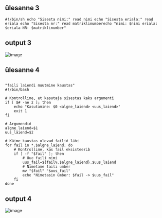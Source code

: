 ## ülesanne 3
```#!/bin/sh echo "Sisesta nimi:" read nimi echo "Sisesta eriala:" read eriala echo "Sisesta nr:" read matriklinumberecho "nimi: $nimi eriala: $eriala NR: $matriklinumber" ```


## output 3 
![image](https://github.com/user-attachments/assets/b98dd360-5a59-4dd5-a543-86e97baec57b)

## ülesanne 4
```#!/bin/bash

"faili laiendi muutmine kaustas"
#!/bin/bash

# Kontrollime, et kasutaja sisestas kaks argumenti
if [ $# -ne 2 ]; then
    echo "Kasutamine: $0 <algne_laiend> <uus_laiend>"
    exit 1
fi

# Argumendid
algne_laiend=$1
uus_laiend=$2

# Käime kaustas olevad failid läbi
for fail in *.$algne_laiend; do
    # Kontrollime, kas fail eksisteerib
    if [ -f "$fail" ]; then
        # Uue faili nimi
        uus_fail=${fail%.$algne_laiend}.$uus_laiend
        # Nimetame faili ümber
        mv "$fail" "$uus_fail"
        echo "Nimetasin ümber: $fail -> $uus_fail"
    fi
done
 ```
## output 4
![image](https://github.com/user-attachments/assets/496bc843-a1f9-4e24-a4e3-b0ecaa45c35a)
